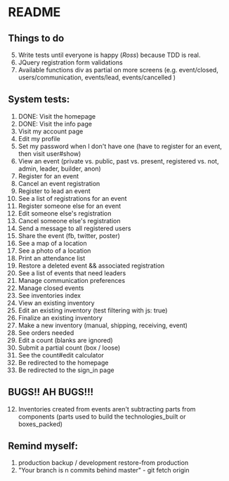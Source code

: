 # README

## Things to do
5. Write tests until everyone is happy (*Ross*) because TDD is real.
6. JQuery registration form validations
7. Available functions div as partial on more screens (e.g. event/closed, users/communication, events/lead, events/cancelled )

## System tests:
1. DONE: Visit the homepage
2. DONE: Visit the info page
3. Visit my account page
9. Edit my profile
9. Set my password when I don't have one (have to register for an event, then visit user#show)
4. View an event (private vs. public, past vs. present, registered vs. not, admin, leader, builder, anon)
5. Register for an event
6. Cancel an event registration
7. Register to lead an event
9. See a list of registrations for an event
8. Register someone else for an event
9. Edit someone else's registration
9. Cancel someone else's registration
9. Send a message to all registered users
9. Share the event (fb, twitter, poster)
9. See a map of a location
9. See a photo of a location
9. Print an attendance list
9. Restore a deleted event && associated registration
9. See a list of events that need leaders
9. Manage communication preferences
9. Manage closed events
9. See inventories index
9. View an existing inventory
9. Edit an existing inventory (test filtering with js: true)
9. Finalize an existing inventory
9. Make a new inventory (manual, shipping, receiving, event)
9. See orders needed
9. Edit a count (blanks are ignored)
9. Submit a partial count (box / loose)
9. See the count#edit calculator
9. Be redirected to the homepage
9. Be redirected to the sign_in page


## BUGS!! AH BUGS!!!
12. Inventories created from events aren't subtracting parts from components (parts used to build the technologies_built or boxes_packed)

## Remind myself:
1. production backup / development restore-from production
2. "Your branch is n commits behind master" - git fetch origin